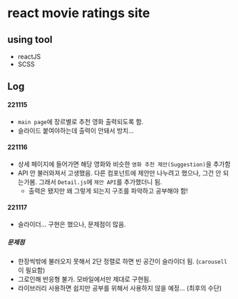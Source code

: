 # react movie ratings site

## using tool

- reactJS
- SCSS

## Log

#### 221115

- `main page`에 장르별로 추천 영화 출력되도록 함.
- 슬라이드 붙여야하는데 출력이 안돼서 방치...

#### 221116

- 상세 페이지에 들어가면 해당 영화와 비슷한 `영화 추천 제안(Suggestion)`을 추가함
- API 안 불러와져서 고생했음. 다른 컴포넌트에 제안만 나누려고 했으나, 그건 안 되는가봄. 그래서 `Detail.js`에 `제안 API`를 추가했더니 됨.
  - 출력은 됐지만 왜 그렇게 되는지 구조를 파악하고 공부해야 함!

#### 221117

- 슬라이더... 구현은 했으나, 문제점이 많음.

##### 문제점

- 한장씩밖에 불러오지 못해서 2단 정렬로 하면 빈 공간이 슬라이더 됨. (`carousell`이 필요함)
- 그로인해 반응형 불가. 모바일에서만 제대로 구현됨.
- 라이브러리 사용하면 쉽지만 공부를 위해서 사용하지 않을 예정... (최후의 수단)
